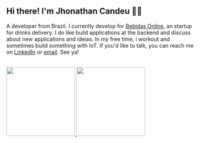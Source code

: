 ## Hi there! I'm Jhonathan Candeu 🖖🏾

A developer from Brazil. I currently develop for [Bebidas Online][bon-website], an startup for drinks delivery. I do like build applications at the backend and discuss about new applications and ideias. In my free time, i workout and sometimes build something with IoT. If you'd like to talk, you can reach me on [LinkedIn][linkedin] or [email][mail]. See ya!

<br />

<div>
  <a href="https://github.com/jhonathannc">
    <img height="180em" src="https://github-readme-stats.vercel.app/api?username=jhonathannc&show_icons=true&theme=dracula&include_all_commits=true&count_private=true"/>
    <img height="180em" src="https://github-readme-stats.vercel.app/api/top-langs/?username=jhonathannc&layout=compact&langs_count=16&theme=dracula"/>
  </a>
<div>

[bon-website]: https://bebidas.app/
[linkedin]: https://www.linkedin.com/in/jhonathannc
[mail]: mailto:jhonathannc@live.com
